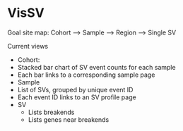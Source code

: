 # VisSV

Goal site map: Cohort --> Sample --> Region --> Single SV

Current views
* Cohort: 
 * Stacked bar chart of SV event counts for each sample
 * Each bar links to a corresponding sample page
* Sample
 * List of SVs, grouped by unique event ID
 * Each event ID links to an SV profile page
* SV
	* Lists breakends 
	* Lists genes near breakends